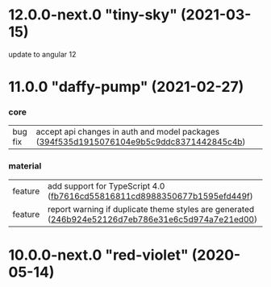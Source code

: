 # 12.0.0-next.0 "tiny-sky" (2021-03-15)

update to angular 12

# 11.0.0 "daffy-pump" (2021-02-27)

### core

|            |                       |
| ---------- | --------------------- |
| bug fix |  accept api changes in auth and model packages ([394f535d1915076104e9b5c9ddc8371442845c4b](https://github.com/gnucoop/gngt/commit/394f535d1915076104e9b5c9ddc8371442845c4b)) |

### material

|            |                       |
| ---------- | --------------------- |
| feature |  add support for TypeScript 4.0 ([fb7616cd55816811cd8988350677b1595efd449f](https://github.com/gnucoop/gngt/commit/fb7616cd55816811cd8988350677b1595efd449f)) |
| feature |  report warning if duplicate theme styles are generated ([246b924e52126d7eb786e31e6c5d974a7e21ed00](https://github.com/gnucoop/gngt/commit/246b924e52126d7eb786e31e6c5d974a7e21ed00)) |


# 10.0.0-next.0 "red-violet" (2020-05-14)

